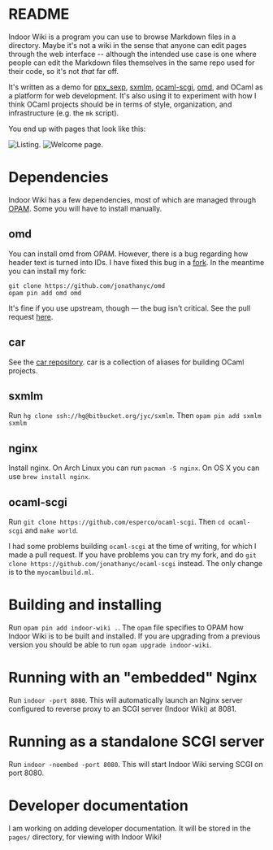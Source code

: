 # README

Indoor Wiki is a program you can use to browse Markdown files in a directory.
Maybe it's not a wiki in the sense that anyone can edit pages through the web
interface -- although the intended use case is one where people can edit the
Markdown files themselves in the same repo used for their code, so it's not
_that_ far off.

It's written as a demo for [ppx_sexp](https://bitbucket.org/jyc/ppx_sexp),
[sxmlm](https://bitbucket.org/jyc/sxmlm),
[ocaml-scgi](https://github.com/esperco/ocaml-scgi),
[omd](https://github.com/ocaml/omd), and OCaml as a platform for web
development.
It's also using it to experiment with how I think OCaml projects should be in
terms of style, organization, and infrastructure (e.g. the `mk` script).

You end up with pages that look like this:

![Listing.](https://bytebucket.org/jyc/indoor-wiki/raw/dc235e47d8e68b9557ae03387cee41ebabc996f1/static/img/listing.png)
![Welcome page.](https://bytebucket.org/jyc/indoor-wiki/raw/dc235e47d8e68b9557ae03387cee41ebabc996f1/static/img/welcome.png)

# Dependencies

Indoor Wiki has a few dependencies, most of which are managed through
[OPAM](https://opam.ocaml.org/). Some you will have to install manually.

## omd

You can install omd from OPAM.
However, there is a bug regarding how header text is turned into IDs.
I have fixed this bug in a [fork](https://github.com/jonathanyc/omd).
In the meantime you can install my fork:

    git clone https://github.com/jonathanyc/omd
    opam pin add omd omd

It's fine if you use upstream, though &mdash; the bug isn't critical.
See the pull request [here](https://github.com/ocaml/omd/pull/153).

## car

See the [car repository](https://github.com/jonathanyc/car).
car is a collection of aliases for building OCaml projects.

## sxmlm

Run `hg clone ssh://hg@bitbucket.org/jyc/sxmlm`.
Then `opam pin add sxmlm sxmlm`

## nginx

Install nginx. On Arch Linux you can run `pacman -S nginx`. On OS X you can use
`brew install nginx`.

## ocaml-scgi

Run `git clone https://github.com/esperco/ocaml-scgi`.
Then `cd ocaml-scgi` and `make world`.

I had some problems building `ocaml-scgi` at the time of writing, for which I
made a pull request. If you have problems you can try my fork, and do `git
clone https://github.com/jonathanyc/ocaml-scgi` instead.  The only change is to
the `myocamlbuild.ml`.

# Building and installing

Run `opam pin add indoor-wiki .`.
The `opam` file specifies to OPAM how Indoor Wiki is to be built and installed.
If you are upgrading from a previous version you should be able to run `opam
upgrade indoor-wiki`.

# Running with an "embedded" Nginx

Run `indoor -port 8080`. This will automatically launch an Nginx server
configured to reverse proxy to an SCGI server (Indoor Wiki) at 8081.

# Running as a standalone SCGI server

Run `indoor -noembed -port 8080`. This will start Indoor Wiki serving SCGI on
port 8080.

# Developer documentation

I am working on adding developer documentation. It will be stored in the
`pages/` directory, for viewing with Indoor Wiki!
